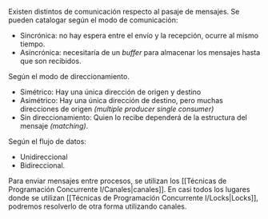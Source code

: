 Existen distintos de comunicación respecto al pasaje de mensajes. Se pueden catalogar según el modo de comunicación:

- Sincrónica: no hay espera entre el envío y la recepción, ocurre al mismo tiempo.
- Asíncrónica: necesitaría de un *buffer* para almacenar los mensajes hasta que son recibidos.

Según el modo de direccionamiento.

- Simétrico: Hay una única dirección de origen y destino
- Asimétrico: Hay una única dirección de destino, pero muchas direcciones de origen *(multiple producer single consumer)*
- Sin direccionamiento: Quien lo recibe dependerá de la estructura del mensaje *(matching)*.

Según el flujo de datos:

- Unidireccional
- Bidireccional.

Para enviar mensajes entre procesos, se utilizan los [[Técnicas de Programación Concurrente I/Canales|canales]]. En casi todos los lugares donde se utilizan [[Técnicas de Programación Concurrente I/Locks|Locks]], podremos resolverlo de otra forma utilizando canales.
